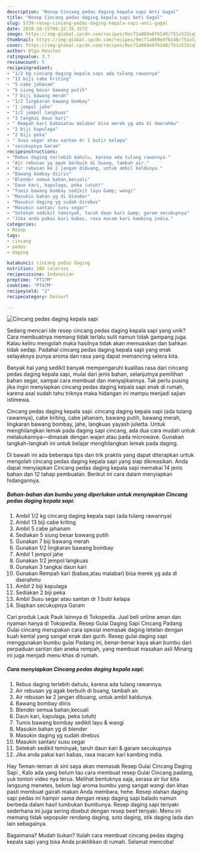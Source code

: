 ```yaml
---
description: "Resep Cincang pedas daging kepala sapi Anti Gagal"
title: "Resep Cincang pedas daging kepala sapi Anti Gagal"
slug: 5739-resep-cincang-pedas-daging-kepala-sapi-anti-gagal
date: 2020-10-15T06:32:35.357Z
image: https://img-global.cpcdn.com/recipes/9ec71a089e0f6140/751x532cq70/cincang-pedas-daging-kepala-sapi-foto-resep-utama.jpg
thumbnail: https://img-global.cpcdn.com/recipes/9ec71a089e0f6140/751x532cq70/cincang-pedas-daging-kepala-sapi-foto-resep-utama.jpg
cover: https://img-global.cpcdn.com/recipes/9ec71a089e0f6140/751x532cq70/cincang-pedas-daging-kepala-sapi-foto-resep-utama.jpg
author: Olga Houston
ratingvalue: 3.7
reviewcount: 5
recipeingredient:
- "1/2 kg cincang daging kepala sapi ada tulang rawannya"
- "13 biji cabe kriting"
- "5 cabe jahanam"
- "5 siung besar bawang putih"
- "7 biji bawang merah"
- "1/2 lingkaran bawang bombay"
- "1 jempol jahe"
- "1/2 jempol langkuas"
- "3 tangkai daun kari"
- " Rempah kari babasatau malabar bisa merek yg ada di daerahmu"
- "2 biji kapulaga"
- "2 biji peka"
- " Susu segar atau santan dr 1 butir kelapa"
- "secukupnya Garam"
recipeinstructions:
- "Rebus daging terlebih dahulu, karena ada tulang rawannya."
- "Air rebusan yg agak berbuih di buang, tambah air."
- "Air rebusan ke 2 jangan dibuang, untuk ambil kaldunya."
- "Bawang bombay diiris"
- "Blender semua bahan,kecuali"
- "Daun kari, kapulaga, peka (utuh)"
- "Tumis bawang bombay sedikit layu &amp; wangi"
- "Masukin bahan yg di blender"
- "Masukin daging yg sudah direbus"
- "Masukin santan/ susu segar"
- "Setekah sedikit teminyak, taruh daun kari &amp; garam secukupnya"
- "Jika anda pakai kari babas, rasa macam kari kambing india."
categories:
- Resep
tags:
- cincang
- pedas
- daging

katakunci: cincang pedas daging 
nutrition: 108 calories
recipecuisine: Indonesian
preptime: "PT17M"
cooktime: "PT47M"
recipeyield: "2"
recipecategory: Dessert

---
```



![Cincang pedas daging kepala sapi](https://img-global.cpcdn.com/recipes/9ec71a089e0f6140/751x532cq70/cincang-pedas-daging-kepala-sapi-foto-resep-utama.jpg)

Sedang mencari ide resep cincang pedas daging kepala sapi yang unik? Cara membuatnya memang tidak terlalu sulit namun tidak gampang juga. Kalau keliru mengolah maka hasilnya tidak akan memuaskan dan bahkan tidak sedap. Padahal cincang pedas daging kepala sapi yang enak selayaknya punya aroma dan rasa yang dapat memancing selera kita.

Banyak hal yang sedikit banyak mempengaruhi kualitas rasa dari cincang pedas daging kepala sapi, mulai dari jenis bahan, selanjutnya pemilihan bahan segar, sampai cara membuat dan menyajikannya. Tak perlu pusing jika ingin menyiapkan cincang pedas daging kepala sapi enak di rumah, karena asal sudah tahu triknya maka hidangan ini mampu menjadi sajian istimewa.

Cincang pedas daging kepala sapi. cincang daging kepala sapi (ada tulang rawannya), cabe kriting, cabe jahanam, bawang putih, bawang merah, lingkaran bawang bombay, jahe, langkuas yayash julietta. Untuk menghilangkan lemak pada daging sapi cincang, ada dua cara mudah untuk melakukannya—dimasak dengan wajan atau pada microwave. Gunakan langkah-langkah ini untuk belajar menghilangkan lemak pada daging.


Di bawah ini ada beberapa tips dan trik praktis yang dapat diterapkan untuk mengolah cincang pedas daging kepala sapi yang siap dikreasikan. Anda dapat menyiapkan Cincang pedas daging kepala sapi memakai 14 jenis bahan dan 12 tahap pembuatan. Berikut ini cara dalam menyiapkan hidangannya.

<!--inarticleads1-->

##### Bahan-bahan dan bumbu yang diperlukan untuk menyiapkan Cincang pedas daging kepala sapi:

1. Ambil 1/2 kg cincang daging kepala sapi (ada tulang rawannya)
1. Ambil 13 biji cabe kriting
1. Ambil 5 cabe jahanam
1. Sediakan 5 siung besar bawang putih
1. Gunakan 7 biji bawang merah
1. Gunakan 1/2 lingkaran bawang bombay
1. Ambil 1 jempol jahe
1. Gunakan 1/2 jempol langkuas
1. Gunakan 3 tangkai daun kari
1. Gunakan  Rempah kari (babas,atau malabar) bisa merek yg ada di daerahmu
1. Ambil 2 biji kapulaga
1. Sediakan 2 biji peka
1. Ambil  Susu segar atau santan dr 1 butir kelapa
1. Siapkan secukupnya Garam


Cari produk Lauk Pauk lainnya di Tokopedia. Jual beli online aman dan nyaman hanya di Tokopedia. Resep Gulai Daging Sapi Cincang Padang Gulai cincang merupakan cara spesial memasak daging tetelan dengan kuah kental yang sangat enak dan gurih. Resep gulai daging sapi menggunakan bumbu gulai Padang ini, benar-benar kaya akan bumbu dari perpaduan santan dan aneka rempah, yang membuat masakan asli Minang ini juga menjadi menu khas di rumah. 

<!--inarticleads2-->

##### Cara menyiapkan Cincang pedas daging kepala sapi:

1. Rebus daging terlebih dahulu, karena ada tulang rawannya.
1. Air rebusan yg agak berbuih di buang, tambah air.
1. Air rebusan ke 2 jangan dibuang, untuk ambil kaldunya.
1. Bawang bombay diiris
1. Blender semua bahan,kecuali
1. Daun kari, kapulaga, peka (utuh)
1. Tumis bawang bombay sedikit layu &amp; wangi
1. Masukin bahan yg di blender
1. Masukin daging yg sudah direbus
1. Masukin santan/ susu segar
1. Setekah sedikit teminyak, taruh daun kari &amp; garam secukupnya
1. Jika anda pakai kari babas, rasa macam kari kambing india.


Hay Teman-teman di sini saya akan memasak Resep Gulai Cincang Daging Sapi , Kalo ada yang belum tau cara membuat resep Gulai Cincang padang, yuk tonton video nya terus. Melihat bentuknya saja, serasa air liur kita langsung menetes, belum lagi aroma bumbu yang sangat wangi dan khas pasti membuat gairah makan Anda membara, hehe. Resep olahan daging sapi pedas ini hampir sama dengan resep daging sapi balado namun berbeda dalam hasil tumbukan bumbunya. Resep daging sapi teriyaki sederhana ini juga sering disebut dengan resep beef teriyaki. Menu ini memang tidak sepopuler rendang daging, soto daging, stik daging lada dan lain sebagainya. 

Bagaimana? Mudah bukan? Itulah cara membuat cincang pedas daging kepala sapi yang bisa Anda praktikkan di rumah. Selamat mencoba!
